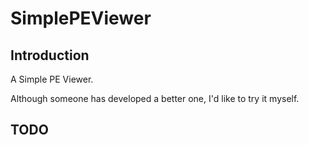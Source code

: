 # SimplePEViewer

## Introduction

A Simple PE Viewer.

Although someone has developed a better one, I'd like to try it myself.

## TODO



